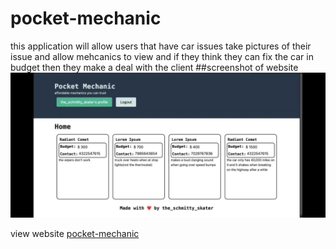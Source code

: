 # pocket-mechanic
this application will allow users that have car issues take pictures of their issue and allow mehcanics to view and if they think they can fix the car in budget then they make a deal with the client
    ##screenshot of website
![pocketMechanic](./img/pocketMechanic.PNG)

view website [pocket-mechanic](https://pocketmechanic.onrender.com/)
